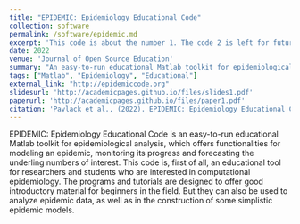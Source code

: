 ```yaml
---
title: "EPIDEMIC: Epidemiology Educational Code"
collection: software
permalink: /software/epidemic.md
excerpt: 'This code is about the number 1. The code 2 is left for future work.'
date: 2022
venue: 'Journal of Open Source Education'
summary: "An easy-to-run educational Matlab toolkit for epidemiological analysis."
tags: ["Matlab", "Epidemiology", "Educational"]
external_link: "http://epidemiccode.org"
slidesurl: 'http://academicpages.github.io/files/slides1.pdf'
paperurl: 'http://academicpages.github.io/files/paper1.pdf'
citation: 'Pavlack et al., (2022). EPIDEMIC: Epidemiology Educational Code. Journal of Open Source Education, 5(50), 149, https://doi.org/10.21105/jose.00149'
---
```


EPIDEMIC: Epidemiology Educational Code is an easy-to-run educational Matlab toolkit for epidemiological analysis, which offers functionalities for modeling an epidemic, monitoring its progress and forecasting the underling numbers of interest. This code is, first of all, an educational tool for researchers and students who are interested in computational epidemiology. The programs and tutorials are designed to offer good introductory material for beginners in the field. But they can also be used to analyze epidemic data, as well as in the construction of some simplistic epidemic models. 
